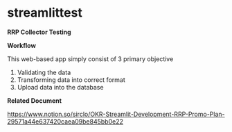 # streamlittest
**RRP Collector Testing**

**Workflow**

This web-based app simply consist of 3 primary objective
1. Validating the data
2. Transforming data into correct format
3. Upload data into the database

**Related Document**

https://www.notion.so/sirclo/OKR-Streamlit-Development-RRP-Promo-Plan-29571a44e637420caea09be845bb0e22
